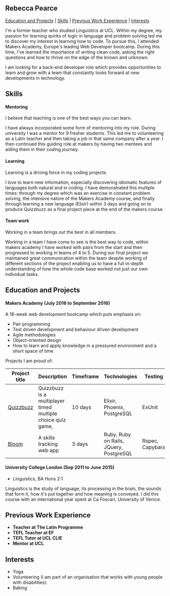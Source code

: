 ## Rebecca Pearce

 [Education and Projects](#education) | [Skills](#skills) | [Previous Work Experience](#experience) | [Interests](#interests)

I'm a former teacher who studied Linguistics at UCL. Within my degree, my passion for learning quirks of logic in language and problem solving led me to discover my interest in learning how to code. To pursue this, I attended Makers Academy, Europe's leading Web Developer bootcamp. During this time, I've learned the importance of writing clean code, asking the right questions and how to thrive on the edge of the known and unknown.

I am looking for a back-end developer role which provides opportunities to learn and grow with a team that constantly looks forward at new developments in technology.


## <a name="skills">Skills</a>


#### Mentoring

I believe that teaching is one of the best ways you can learn.

I have always incorporated some form of mentoring into my role. During university I was a mentor for 9 fresher students. This led me to volunteering as a Latin teacher and then taking a job in that same company after a year. I then continued this guiding role at makers by having two mentees and aiding them in their coding journey.

#### Learning

Learning is a driving force in my coding projects.

I love to learn new information, especially discovering idiomatic features of languages both natural and in coding. I have demonstrated this multiple times: through my degree which was an exercise in constant problem solving, the intensive nature of the Makers Academy course, and finally through learning a new language (Elixir) within 3 days and going on to produce Quizzbuzz as a final project piece at the end of the makers course.

#### Team work

Working in a team brings out the best in all members.

Working in a team I have come to see is the best way to code, within makers academy I have worked with pairs from the start and then progressed to working in teams of 4 to 5. During our final project we maintained great communication within the team despite working of different sections of the project enabling us to have a full in-depth understanding of how the whole code base worked not just our own individual tasks.

## <a name="education">Education and Projects</a>

#### Makers Academy (July 2016 to September 2016)

A 16-week web development bootcamp which puts emphasis on:
- Pair programming
- Test driven development and behaviour driven development
- Agile methodologies
- Object-oriented design
- How to learn and apply knowledge in a pressured environment and a short space of time

Projects I am proud of:

Project title  | Description  									| Timeframe | Technologies | Testing | Link
------------- | ------------------------------	| ------------- |------------- |--------- | ----------------
[Quizzbuzz](https://github.com/quizzbuzz/quizzbuzz) | Quizzbuzz is a multiplayer timed multiple choice quiz game,  | 10 days | Elixir, Phoenix, PostgreSQL| ExUnit | [See it in action here](https://qzbz.herokuapp.com/)
[Bloom](https://github.com/thehappinessproject/happiness_project)| A skills tracking web app | 3 days | Ruby, Ruby on Rails, JQuery, PostgreSQL | Rspec, Capybara | [Check it out](http://bloomtracker.herokuapp.com)


#### University College London (Sep 2011 to June 2015)

- Linguistics, BA Hons 2:1

Linguistics is the study of language, its processing in the brain, the sounds that form it, how it's put together and how meaning is conveyed. I did this course with an international year spent at Ca Foscari, University of Venice.

## <a name="experience">Previous Work Experience</a>

- **Teacher at The Latin Programme**
- **TEFL Teacher at EF**
- **TEFL Tutor at UCL CLIE**
- **Mentor at UCL**


## <a name="interests">Interests</a>
- Yoga
- Volunteering (I am part of an organisation that works with young people with disabilities)
- Baking
